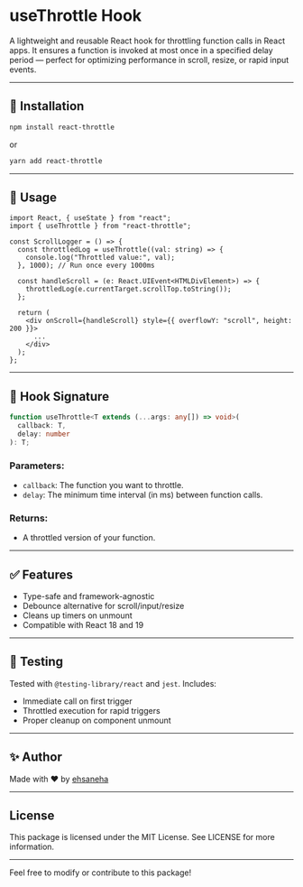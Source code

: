 # useThrottle Hook

A lightweight and reusable React hook for throttling function calls in React apps. It ensures a function is invoked at most once in a specified delay period — perfect for optimizing performance in scroll, resize, or rapid input events.

---

## 🚀 Installation

```bash
npm install react-throttle
```

or

```bash
yarn add react-throttle
```

---

## 🔧 Usage

```tsx
import React, { useState } from "react";
import { useThrottle } from "react-throttle";

const ScrollLogger = () => {
  const throttledLog = useThrottle((val: string) => {
    console.log("Throttled value:", val);
  }, 1000); // Run once every 1000ms

  const handleScroll = (e: React.UIEvent<HTMLDivElement>) => {
    throttledLog(e.currentTarget.scrollTop.toString());
  };

  return (
    <div onScroll={handleScroll} style={{ overflowY: "scroll", height: 200 }}>
      ...
    </div>
  );
};
```

---

## 🧠 Hook Signature

```ts
function useThrottle<T extends (...args: any[]) => void>(
  callback: T,
  delay: number
): T;
```

### Parameters:

- `callback`: The function you want to throttle.
- `delay`: The minimum time interval (in ms) between function calls.

### Returns:

- A throttled version of your function.

---

## ✅ Features

- Type-safe and framework-agnostic
- Debounce alternative for scroll/input/resize
- Cleans up timers on unmount
- Compatible with React 18 and 19

---

## 🧪 Testing

Tested with `@testing-library/react` and `jest`. Includes:

- Immediate call on first trigger
- Throttled execution for rapid triggers
- Proper cleanup on component unmount

---

## ✨ Author

Made with ❤️ by [ehsaneha](https://github.com/ehsaneha)

---

## License

This package is licensed under the MIT License. See LICENSE for more information.

---

Feel free to modify or contribute to this package!
